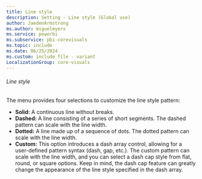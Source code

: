 ```yaml
---
title: Line style
description: Setting - Line style (Global use)
author: JaedenArmstrong
ms.author: miguelmyers
ms.service: powerbi
ms.subservice: pbi-corevisuals
ms.topic: include
ms.date: 06/25/2024
ms.custom: include file - variant
LocalizationGroup: core-visuals
---
```

###### Line style

The menu provides four selections to customize the line style pattern:
- **Solid:** A continuous line without breaks.
- **Dashed:** A line consisting of a series of short segments. The dashed pattern can scale with the line width.
- **Dotted:** A line made up of a sequence of dots. The dotted pattern can scale with the line width.
- **Custom:** This option introduces a dash array control, allowing for a user-defined pattern syntax (dash, gap, etc.). The custom pattern can scale with the line width, and you can select a dash cap style from flat, round, or square options. Keep in mind, the dash cap feature can greatly change the appearance of the line style specified in the dash array.
